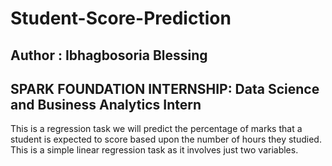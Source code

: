 # Student-Score-Prediction

## Author : Ibhagbosoria Blessing

## SPARK FOUNDATION INTERNSHIP: Data Science and Business Analytics Intern

This is a regression task we will predict the percentage of marks that a student is expected to score based upon the number of hours they studied. This is a simple linear regression task as it involves just two variables.
